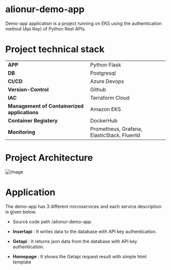 # alionur-demo-app
Demo-app application is a project running on EKS using the authentication method (Api Key) of Python Rest APIs.



# Project technical stack

|  |    | 
| :-------- | :------- |
| **APP** | Python Flask |
| **DB** | Postgresql |
| **CI/CD** | Azure Devops |
| **Version-Control** | Github |
| **IAC** | Terraform Cloud |
| **Management of Containerized applications** | Amazon EKS |
| **Container Registery** | DockerHub |
| **Monitoring** | Prometheus, Grafana, ElasticStack, Fluentd |

# Project Architecture
![image](https://user-images.githubusercontent.com/33215825/149727335-093c3307-3688-4178-bd63-2cf09fc97f4d.png)

# Application

The demo-app has 3 different microservices and each service description is given below.

- Source code path /alionur-demo-app 

- **Insertapi** : It writes data to the database with API key authentication.
- **Getapi**    : It returns json data from the database with API key authentication.
- **Homepage**  : It shows the Getapi request result with simple html template
